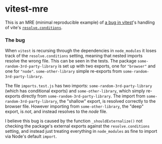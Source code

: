 # vitest-mre

This is an MRE (minimal reproducible example) of [a bug in vitest](https://github.com/vitest-dev/vitest/issues/1588)'s handling of vite's [`resolve.conditions`](https://vitejs.dev/config/#resolve-conditions).

### The bug

When `vitest` is recursing through the dependencies in `node_modules` it loses track of the `resolve.conditions` setting, meaning that nested imports resolve the wrong file. This can be seen in the tests. The package `some-random-3rd-party-library` is set up with two exports, one for `"browser"` and one for `"node"`. `some-other-library` simple re-exports from `some-random-3rd-party-library`.

The file `imports.test.js` has two imports: `some-random-3rd-party-library` (which has conditional exports) and `some-other-library`, which simply re-exports directly from `some-random-3rd-party-library`. The import from `some-random-3rd-party-library`, the "shallow" export, is resolved correctly to the browser file. However importing from `some-other-library`, the "deep" export, is _not_, and instead resolves to the _node_ file.

I believe this bug is caused by the function `_shouldExternalize()` not checking the package's external exports against the `resolve.conditions` setting, and instead just treating everything in `node_modules` as fine to import via Node's default `import`.
